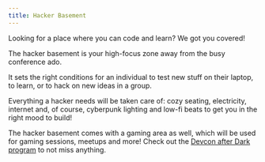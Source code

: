```yaml
---
title: Hacker Basement
---
```

Looking for a place where you can code and learn? We got you covered!

The hacker basement is your high-focus zone away from the busy conference ado.

It sets the right conditions for an individual to test new stuff on their laptop, to learn, or to hack on new ideas in a group.

Everything a hacker needs will be taken care of: cozy seating, electricity, internet and, of course, cyberpunk lighting and low-fi beats to get you in the right mood to build!

The hacker basement comes with a gaming area as well, which will be used for gaming sessions, meetups and more! Check out the [Devcon after Dark program](https://docs.google.com/spreadsheets/d/180O59H2I0Fr_m8pQwoom7Ux5Il9OlJte6n53CGXva40/edit#gid=0) to not miss anything. 